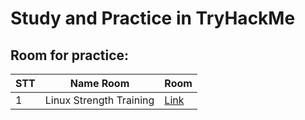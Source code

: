 # Study and Practice in TryHackMe



<h2> Room for practice: </h2>

| STT | Name Room | Room |
| --- | --- | --- |
| 1 | Linux Strength Training | [Link](https://tryhackme.com/r/room/linuxstrengthtraining) |

